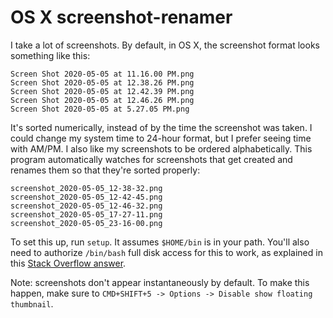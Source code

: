# OS X screenshot-renamer

I take a lot of screenshots. By default, in OS X, the screenshot format looks
something like this:

```
Screen Shot 2020-05-05 at 11.16.00 PM.png
Screen Shot 2020-05-05 at 12.38.26 PM.png
Screen Shot 2020-05-05 at 12.42.39 PM.png
Screen Shot 2020-05-05 at 12.46.26 PM.png
Screen Shot 2020-05-05 at 5.27.05 PM.png
```

It's sorted numerically, instead of by the time the screenshot was taken. I
could change my system time to 24-hour format, but I prefer seeing time with
AM/PM. I also like my screenshots to be ordered alphabetically. This program
automatically watches for screenshots that get created and renames them so that
they're sorted properly:

```
screenshot_2020-05-05_12-38-32.png
screenshot_2020-05-05_12-42-45.png
screenshot_2020-05-05_12-46-32.png
screenshot_2020-05-05_17-27-11.png
screenshot_2020-05-05_23-16-00.png
```

To set this up, run `setup`. It assumes `$HOME/bin` is in your path.
You'll also need to authorize `/bin/bash` full disk access for this to work,
as explained in this [Stack Overflow answer][stack-overflow-answer].

Note: screenshots don't appear instantaneously by default. To make this happen,
make sure to `CMD+SHIFT+5 -> Options -> Disable show floating thumbnail`.

[stack-overflow-answer]: https://stackoverflow.com/a/60500021
